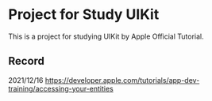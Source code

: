 
# Project for Study UIKit

This is a project for studying UIKit by Apple Official Tutorial.

## Record 

2021/12/16
https://developer.apple.com/tutorials/app-dev-training/accessing-your-entities
